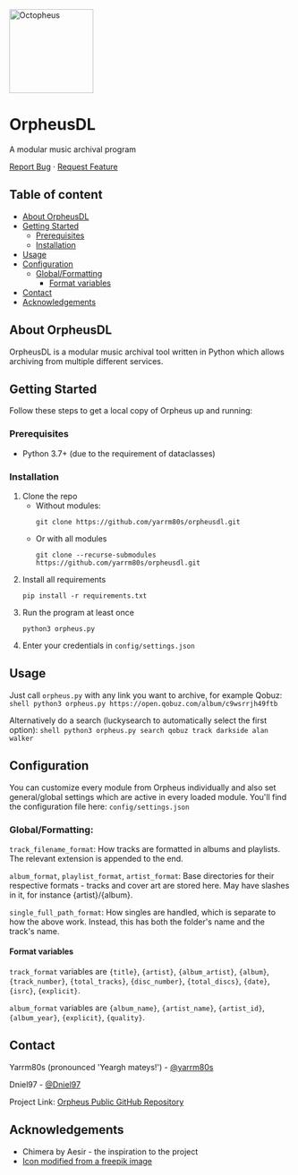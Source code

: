 <!-- PROJECT INTRO -->

<img src='https://svgshare.com/i/__W.svg' title='Octopheus' height="150">

OrpheusDL
=========

A modular music archival program

[Report Bug](https://github.com/yarrm80s/orpheusdl/issues)
·
[Request Feature](https://github.com/yarrm80s/orpheusdl/issues)


## Table of content

- [About OrpheusDL](#about-orpheusdl)
- [Getting Started](#getting-started)
    - [Prerequisites](#prerequisites)
    - [Installation](#installation)
- [Usage](#usage)
- [Configuration](#configuration)
    - [Global/Formatting](#globalformatting)
        - [Format variables](#format-variables)
- [Contact](#contact)
- [Acknowledgements](#acknowledgements)



<!-- ABOUT ORPHEUS -->
## About OrpheusDL

OrpheusDL is a modular music archival tool written in Python which allows archiving from multiple different services.


<!-- GETTING STARTED -->
## Getting Started

Follow these steps to get a local copy of Orpheus up and running:

### Prerequisites

* Python 3.7+ (due to the requirement of dataclasses)

### Installation

1. Clone the repo 
   * Without modules:
      ```shell
      git clone https://github.com/yarrm80s/orpheusdl.git
      ```
   * Or with all modules
      ```shell
      git clone --recurse-submodules https://github.com/yarrm80s/orpheusdl.git
      ```
2. Install all requirements
   ```shell
   pip install -r requirements.txt
   ```
3. Run the program at least once
   ```shell
   python3 orpheus.py
   ```
4. Enter your credentials in `config/settings.json`

<!-- USAGE EXAMPLES -->
## Usage

Just call `orpheus.py` with any link you want to archive, for example Qobuz:
    ```shell
    python3 orpheus.py https://open.qobuz.com/album/c9wsrrjh49ftb
    ```

Alternatively do a search (luckysearch to automatically select the first option):
    ```shell
    python3 orpheus.py search qobuz track darkside alan walker
    ```

<!-- CONFIGURATION -->
## Configuration

You can customize every module from Orpheus individually and also set general/global settings which are active in every
loaded module. You'll find the configuration file here: `config/settings.json`

### Global/Formatting:

`track_filename_format`: How tracks are formatted in albums and playlists. The relevant extension is appended to the end.

`album_format`, `playlist_format`, `artist_format`: Base directories for their respective formats - tracks and cover art are stored here. May have slashes in it,
for instance {artist}/{album}.

`single_full_path_format`: How singles are handled, which is separate to how the above work. Instead, this has both the folder's name and the track's name.

#### Format variables

`track_format` variables are `{title}`, `{artist}`, `{album_artist}`, `{album}`, `{track_number}`,
`{total_tracks}`, `{disc_number}`, `{total_discs}`, `{date}`, `{isrc}`, `{explicit}`.

`album_format` variables are `{album_name}`, `{artist_name}`, `{artist_id}`, `{album_year}`, `{explicit}`, `{quality}`.

<!-- Contact -->
## Contact

Yarrm80s (pronounced 'Yeargh mateys!') - [@yarrm80s](https://github.com/yarrm80s)

Dniel97 - [@Dniel97](https://github.com/Dniel97)

Project Link: [Orpheus Public GitHub Repository](https://github.com/yarrm80s/orpheusdl)



<!-- ACKNOWLEDGEMENTS -->
## Acknowledgements
* Chimera by Aesir - the inspiration to the project
* [Icon modified from a freepik image](https://www.freepik.com/)